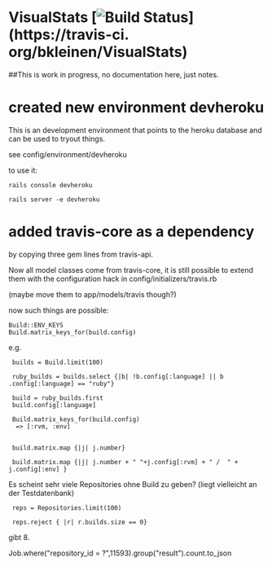 # VisualStats [![Build Status](https://secure.travis-ci.org/bkleinen/VisualStats.png?branch=master)](https://travis-ci. org/bkleinen/VisualStats)

##This is work in progress, no documentation here, just notes.


# created new environment devheroku

This is an development environment that points to the heroku database and can be used to tryout things.

see 
    config/environment/devheroku

to use it: 

    rails console devheroku

    rails server -e devheroku


# added travis-core as a dependency

by copying three gem lines from travis-api.

Now all model classes come from travis-core, it is still possible to extend them with the configuration hack in 
config/initializers/travis.rb

(maybe move them to app/models/travis though?)

now such things are possible: 
    
    Build::ENV_KEYS
    Build.matrix_keys_for(build.config)

e.g.

     builds = Build.limit(100)
     
     ruby_builds = builds.select {|b| !b.config[:language] || b .config[:language] == "ruby"}
 
     build = ruby_builds.first
     build.config[:language]
 
     Build.matrix_keys_for(build.config)
      => [:rvm, :env] 
     
 
     build.matrix.map {|j| j.number}
 
     build.matrix.map {|j| j.number + " "+j.config[:rvm] + " /  " + j.config[:env] }


 Es scheint sehr viele Repositories ohne Build zu geben? (liegt vielleicht an der Testdatenbank)

     reps = Repositories.limit(100)

     reps.reject { |r| r.builds.size == 0}

gibt 8.



Job.where("repository_id = ?",11593).group("result").count.to_json







